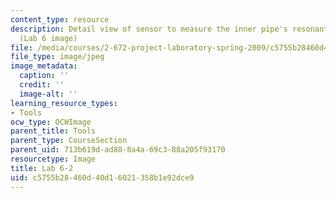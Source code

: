```yaml
---
content_type: resource
description: Detail view of sensor to measure the inner pipe's resonant frequency.
  (Lab 6 image)
file: /media/courses/2-672-project-laboratory-spring-2009/c5755b28460d40d16021358b1e92dce9_lab62.jpg
file_type: image/jpeg
image_metadata:
  caption: ''
  credit: ''
  image-alt: ''
learning_resource_types:
- Tools
ocw_type: OCWImage
parent_title: Tools
parent_type: CourseSection
parent_uid: 713b619d-ad80-8a4a-69c3-88a205f93170
resourcetype: Image
title: Lab 6-2
uid: c5755b28-460d-40d1-6021-358b1e92dce9
---
```

